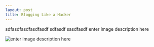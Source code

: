 ```yaml
---
layout: post
title: Blogging Like a Hacker
---
```


sdfasdfasdfasdfasdf		sdfasdf	sasdfasdf enter image description here

![enter image description here](https://lh3.googleusercontent.com/-sdvsdvYHJWjZc7f4I/VaRdWb_tZ9I/AAAAAAAAAak/18YkYPlgtqk/s0/amethystbracelet.jpg "amethystbracelet.jpg")